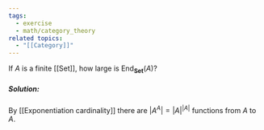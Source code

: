 ```yaml
---
tags:
  - exercise
  - math/category_theory
related topics:
  - "[[Category]]"
---
```

If $A$ is a finite [[Set]], how large is $\operatorname{End}_\mathbf{Set}(A)$?
##### Solution:
By [[Exponentiation cardinality]] there are $|A^A|=|A|^{|A|}$ functions from $A$ to $A$.
